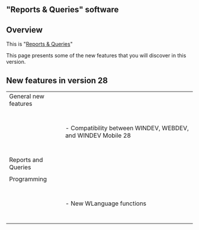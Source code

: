 


## "Reports & Queries" software
			



<a name="NOTE1"></a>
<a name="NOTE1_1"></a>


## Overview
<a name="overview_ELTTEXTE000080"></a>
This is "[Reports & Queries](../Presentation/3088003.md)"

This page presents some of the new features that you will discover in this version.

<a name="NOTE2"></a>
<a name="NOTE2_1"></a>


## New features in version 28
<a name="new_features_version_docparamversion_952a5a0dcfa64aecaf19ad75fa58f0b8"></a>



|   |   |
| --- | --- |
| General new features |   |
|   | <br><br>- Compatibility between WINDEV, WEBDEV, and WINDEV Mobile 28<br><br><br> |
| Reports and Queries |   |
|   |   |
| Programming |   |
|   | <br><br>- New WLanguage functions<br><br><br> |




